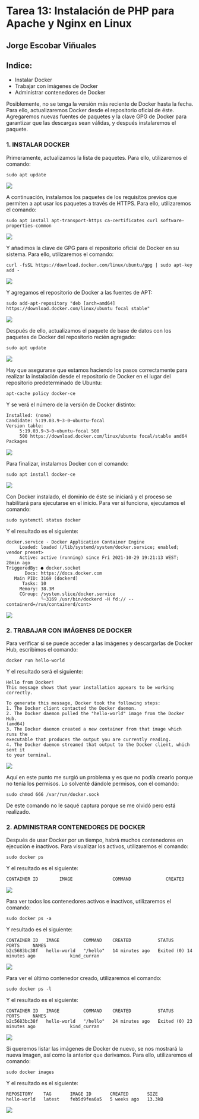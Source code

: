 # Tarea 13: Instalación de PHP para Apache y Nginx en Linux

  ## Jorge Escobar Viñuales

  ## Indice:
 - Instalar Docker
 - Trabajar con imágenes de Docker
 - Administrar contenedores de Docker

Posiblemente, no se tenga la versión más reciente de Docker hasta la fecha. Para ello, actualizaremos Docker desde el repositorio oficial de éste. Agregaremos nuevas fuentes de paquetes y la clave GPG de Docker para garantizar que las descargas sean válidas, y después instalaremos el paquete.

 ### 1. INSTALAR DOCKER

Primeramente, actualizamos la lista de paquetes. Para ello, utilizaremos el comando:

    sudo apt update
    
![](https://github.com/Jorgeev27/GIT/blob/main/img/Tarea%2013%20-%20Instalaci%C3%B3n%20de%20Docker%20en%20Linux/Docker%201.png)

A continuación, instalamos los paquetes de los requisitos previos que permiten a apt usar los paquetes a través de HTTPS. Para ello, utilizaremos el comando:

    sudo apt install apt-transport-https ca-certificates curl software-properties-common
    
![](https://github.com/Jorgeev27/GIT/blob/main/img/Tarea%2013%20-%20Instalaci%C3%B3n%20de%20Docker%20en%20Linux/Docker%202.png)    

Y añadimos la clave de GPG para el repositorio oficial de Docker en su sistema. Para ello, utilizaremos el comando:

    curl -fsSL https://download.docker.com/linux/ubuntu/gpg | sudo apt-key add -
    
![](https://github.com/Jorgeev27/GIT/blob/main/img/Tarea%2013%20-%20Instalaci%C3%B3n%20de%20Docker%20en%20Linux/Docker%203.png)

Y agregamos el repositorio de Docker a las fuentes de APT:

    sudo add-apt-repository "deb [arch=amd64] https://download.docker.com/linux/ubuntu focal stable"
    
![](https://github.com/Jorgeev27/GIT/blob/main/img/Tarea%2013%20-%20Instalaci%C3%B3n%20de%20Docker%20en%20Linux/Docker%204.png)

Después de ello, actualizamos el paquete de base de datos con los paquetes de Docker del repositorio recién agregado:

    sudo apt update

![](https://github.com/Jorgeev27/GIT/blob/main/img/Tarea%2013%20-%20Instalaci%C3%B3n%20de%20Docker%20en%20Linux/Docker%205.png)

Hay que asegurarse que estamos haciendo los pasos correctamente para realizar la instalación desde el repositorio de Docker en el lugar del repositorio predeterminado de Ubuntu:

    apt-cache policy docker-ce

Y se verá el número de la versión de Docker distinto:

    Installed: (none)
    Candidate: 5:19.03.9~3-0~ubuntu-focal
    Version table:
         5:19.03.9~3-0~ubuntu-focal 500
         500 https://download.docker.com/linux/ubuntu focal/stable amd64 Packages

![](https://github.com/Jorgeev27/GIT/blob/main/img/Tarea%2013%20-%20Instalaci%C3%B3n%20de%20Docker%20en%20Linux/Docker%206.png)

Para finalizar, instalamos Docker con el comando:

    sudo apt install docker-ce

![](https://github.com/Jorgeev27/GIT/blob/main/img/Tarea%2013%20-%20Instalaci%C3%B3n%20de%20Docker%20en%20Linux/Docker%207.png)

Con Docker instalado, el dominio de éste se iniciará y el proceso se habilitará para ejecutarse en el inicio. Para ver si funciona, ejecutamos el comando:

    sudo systemctl status docker

Y el resultado es el siguiente:

    docker.service - Docker Application Container Engine
         Loaded: loaded (/lib/systemd/system/docker.service; enabled; vendor preset>
         Active: active (running) since Fri 2021-10-29 19:21:13 WEST; 28min ago
    TriggeredBy: ● docker.socket
           Docs: https://docs.docker.com
       Main PID: 3169 (dockerd)
          Tasks: 10
         Memory: 38.3M
         CGroup: /system.slice/docker.service
                 └─3169 /usr/bin/dockerd -H fd:// --containerd=/run/containerd/cont>

![](https://github.com/Jorgeev27/GIT/blob/main/img/Tarea%2013%20-%20Instalaci%C3%B3n%20de%20Docker%20en%20Linux/Docker%208.png)

  ### 2. TRABAJAR CON IMÁGENES DE DOCKER

Para verificar si se puede acceder a las imágenes y descargarlas de Docker Hub, escribimos el comando:

    docker run hello-world

Y el resultado será el siguiente:

    Hello from Docker!
    This message shows that your installation appears to be working correctly.

    To generate this message, Docker took the following steps:
    1. The Docker client contacted the Docker daemon.
    2. The Docker daemon pulled the "hello-world" image from the Docker Hub.
    (amd64)
    3. The Docker daemon created a new container from that image which runs the
    executable that produces the output you are currently reading.
    4. The Docker daemon streamed that output to the Docker client, which sent it
    to your terminal.

![](https://github.com/Jorgeev27/GIT/blob/main/img/Tarea%2013%20-%20Instalaci%C3%B3n%20de%20Docker%20en%20Linux/Docker%209.png)

Aquí en este punto me surgió un problema y es que no podía crearlo porque no tenía los permisos. Lo solventé dándole permisos, con el comando:

    sudo chmod 666 /var/run/docker.sock

De este comando no le saqué captura porque se me olvidó pero está realizado.

  ### 2. ADMINISTRAR CONTENEDORES DE DOCKER

Después de usar Docker por un tiempo, habrá muchos contenedores en ejecución e inactivos. Para visualizar los activos, utilizaremos el comando:

    sudo docker ps

Y el resultado es el siguiente:

    CONTAINER ID        IMAGE               COMMAND             CREATED

![](https://github.com/Jorgeev27/GIT/blob/main/img/Tarea%2013%20-%20Instalaci%C3%B3n%20de%20Docker%20en%20Linux/Docker%2010.png)

Para ver todos los contenedores activos e inactivos, utilizaremos el comando:

    sudo docker ps -a

Y resultado es el siguiente:

    CONTAINER ID   IMAGE         COMMAND    CREATED          STATUS                      PORTS     NAMES
    b2c5683bc38f   hello-world   "/hello"   14 minutes ago   Exited (0) 14 minutes ago             kind_curran

![](https://github.com/Jorgeev27/GIT/blob/main/img/Tarea%2013%20-%20Instalaci%C3%B3n%20de%20Docker%20en%20Linux/Docker%2011.png)

Para ver el último contenedor creado, utilizaremos el comando:

    sudo docker ps -l

Y el resultado es el siguiente:

    CONTAINER ID   IMAGE         COMMAND    CREATED          STATUS                      PORTS     NAMES
    b2c5683bc38f   hello-world   "/hello"   24 minutes ago   Exited (0) 23 minutes ago             kind_curran

![](https://github.com/Jorgeev27/GIT/blob/main/img/Tarea%2013%20-%20Instalaci%C3%B3n%20de%20Docker%20en%20Linux/Docker%2012.png)

Si queremos listar las imágenes de Docker de nuevo, se nos mostrará la nueva imagen, así como la anterior que derivamos. Para ello, utilizaremos el comando:

    sudo docker images

Y el resultado es el siguiente:

    REPOSITORY    TAG       IMAGE ID       CREATED       SIZE
    hello-world   latest    feb5d9fea6a5   5 weeks ago   13.3kB

![](https://github.com/Jorgeev27/GIT/blob/main/img/Tarea%2013%20-%20Instalaci%C3%B3n%20de%20Docker%20en%20Linux/Docker%2013.png)
